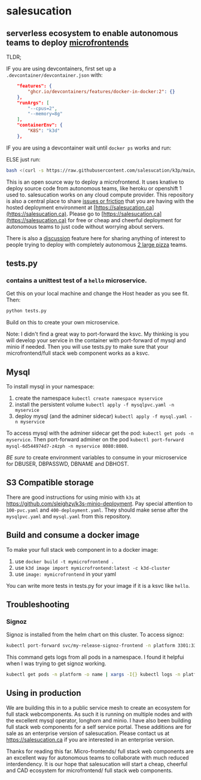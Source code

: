 # salesucation

## serverless ecosystem to enable autonomous teams to deploy [microfrontends](https://martinfowler.com/articles/micro-frontends.html)

TLDR;

IF you are using devcontainers, first set up a `.devcontainer/devcontainer.json` with:

```json
	"features": {
		"ghcr.io/devcontainers/features/docker-in-docker:2": {}
	},
	"runArgs": [
		"--cpus=2",
		"--memory=8g"
	],
	"containerEnv": {
		"K8S": "k3d"
	},

```
IF you are using a devcontainer wait until `docker ps` works and run:

ELSE just run:

```bash
bash <(curl -s https://raw.githubusercontent.com/salesucation/k3p/main/k3p)
```

This is an open source way to deploy a microfrontend. It uses knative to deploy source code from autonomous teams, like heroku or openshift 1 used to. salesucation works on any cloud compute provider. This repository is also a central place to share [issues or friction](https://github.com/salesucation/salesucation/issues) that you are having with the hosted deployment environment at [https://salesucation.ca](https://salesucation.ca). Please go to [https://salesucation.ca](https://salesucation.ca) for free or cheap and cheerful deployment for autonomous teams to just code without worrying about servers.

There is also a [discussion](https://github.com/salesucation/salesucation/discussions) feature here for sharing anything of interest to people trying to deploy with completely autonomous [2 large pizza](https://docs.aws.amazon.com/whitepapers/latest/public-sector-cloud-transformation/two-pizza-teams-from-ops-to-devops.html) teams.

## tests.py

### contains a unittest test of a `hello` microservice.

Get this on your local machine and change the Host header as you see fit. Then:

```bash
python tests.py
```
Build on this to create your own microservice.

Note: I didn't find a great way to port-forward the ksvc. My thinking is you will develop your service in the container with port-forward of mysql and minio if needed. Then you will use tests.py to make sure that your microfrontend/full stack web component works as a ksvc.

## Mysql

To install mysql in your namespace:

1. create the namespace `kubectl create namespace myservice`
1. install the persistent volume `kubectl apply -f mysqlpvc.yaml -n myservice`
1. deploy mysql (and the adminer sidecar) `kubectl apply -f mysql.yaml -n myservice`

To access mysql with the adminer sidecar get the pod: `kubectl get pods -n myservice`. Then port-forward adminer on the pod `kubectl port-forward mysql-6d544974d7-z4zph -n myservice 8080:8080`.

*BE sure* to create environment variables to consume in your microservice for DBUSER, DBPASSWD, DBNAME and DBHOST.


## S3 Compatible storage

There are good instructions for using minio with `k3s` at https://github.com/sleighzy/k3s-minio-deployment. Pay special attention to `100-pvc.yaml` and `400-deployment.yaml`. They should make sense after the `mysqlpvc.yaml` and `mysql.yaml` from this repository.

## Build and consume a docker image

To make your full stack web component in to a docker image:

1. use `docker build -t mymicrofrontend .`
1. use `k3d image import mymicrofrontend:latest -c k3d-cluster`
1. use `image: mymicrofrontend` in your yaml

You can write more tests in tests.py for your image if it is a ksvc like `hello`.

## Troubleshooting

### Signoz

Signoz is installed from the helm chart on this cluster. To access signoz:

```bash
kubectl port-forward svc/my-release-signoz-frontend -n platform 3301:3301
```
This command gets logs from all pods in a namespace. I found it helpfui when I was trying to get signoz working.

```bash
kubectl get pods -n platform -o name | xargs -I{} kubectl logs -n platform --all-containers {}
```

## Using in production

We are building this in to a public service mesh to create an ecosystem for full stack webcomponents. As such it is running on multiple nodes and with the excellent mysql operator, longhorn and minio. I have also been building full stack web components for a self service portal. These additions are for sale as an enterprise version of salesucation. Please contact us at https://salesucation.ca if you are interested in an enterprise version.

Thanks for reading this far. Micro-frontends/ full stack web components are an excellent way for autonomous teams to collaborate with much reduced interdendency. It is our hope that salesucation will start a cheap, cheerful and CAD ecosystem for microfrontend/ full stack web components.